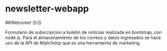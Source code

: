 # newsletter-webapp

##Welcome! 😗😗

Formulario de subscripcion a boletin de noticias realizada en bootstrap, con node js.
Para el almacenamiento de los correos y datos ingresados se hace uso de la API de Mailchimp que es una herramienta de marketing. 


